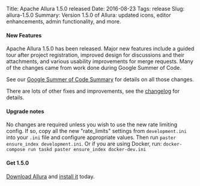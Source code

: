 Title: Apache Allura 1.5.0 released
Date: 2016-08-23
Tags: release
Slug: allura-1.5.0
Summary: Version 1.5.0 of Allura: updated icons, editor enhancements, admin functionality, and more.

#### New Features

Apache Allura 1.5.0 has been released.  Major new features include a guided tour after project registration,
improved design for discussions and their attachments, and various usability improvements for merge requests.  Many
of the changes came from work done during Google Summer of Code.

See our [Google Summer of Code Summary]({filename}/2016-allura-gsoc-16-summary.md) for details on all those changes.

There are lots of other fixes and improvements, see the [changelog](https://forge-allura.apache.org/p/allura/git/ci/rel/1.5.0/~/tree/CHANGES) for details.

#### Upgrade notes

No changes are required unless you wish to use the new rate limiting config.  If so, copy all the new
"rate_limits" settings from `development.ini` into your `.ini` file and configure appropriate values.  Then run
`paster ensure_index development.ini`.  Or if you are using Docker, run:
`docker-compose run taskd paster ensure_index docker-dev.ini`

#### Get 1.5.0

[Download Allura](http://www.apache.org/dyn/closer.cgi/allura/) and [install it](https://forge-allura.apache.org/docs/getting_started/installation.html) today.
